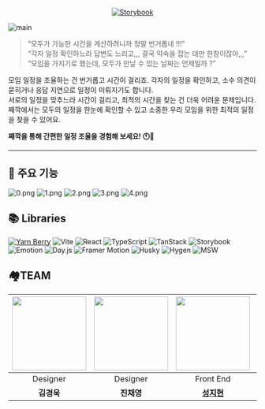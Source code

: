 <div align="center">

[![Storybook](https://img.shields.io/badge/Storybook%20-FF4785?style=flat-square&logo=storybook&logoColor=white)](https://66988c37c0f74bbb37d914e5-plywcrkdzt.chromatic.com/)

</div>

![main](https://github.com/user-attachments/assets/04f51461-561d-4e55-b68e-f9f13ab3d4bd)

> “모두가 가능한 시간을 계산하려니까 정말 번거롭네 !!!”  
> “각자 일정 확인하느라 답변도 느리고,,, 결국 약속을 잡는 데만 한참이잖아,,,”  
> “모임을 가지기로 했는데, 모두가 만날 수 있는 날짜는 언제일까 ?”

모임 일정을 조율하는 건 번거롭고 시간이 걸리죠. 각자의 일정을 확인하고, 소수 의견이 묻히거나 응답 지연으로 일정이 미뤄지기도 합니다.<br>
서로의 일정을 맞추느라 시간이 걸리고, 최적의 시간을 찾는 건 더욱 어려운 문제입니다.  
째깍에서는 모두의 일정을 한눈에 확인할 수 있고 소중한 우리 모임을 위한 최적의 일정을 찾을 수 있어요.  

**째깍을 통해 간편한 일정 조율을 경험해 보세요! 🕚💜**

---

## 🎨 주요 기능

![0.png](https://github.com/user-attachments/assets/b9c0f316-bd7e-4779-ad76-555aedc60b26)
![1.png](https://github.com/user-attachments/assets/d57d9561-0ac9-47a1-9a95-adbfa93349b7)
![2.png](https://github.com/user-attachments/assets/3fff6974-e3af-41b5-a04d-b1095262fab8)
![3.png](https://github.com/user-attachments/assets/5a521e90-85e3-4566-8cae-91aee3906c8f)
![4.png](https://github.com/user-attachments/assets/e74aedb8-920b-4370-8d95-f9dbd1bb434f)

## 📚 Libraries

[![Yarn Berry](https://img.shields.io/badge/Yarn%20Berry-v3.1.3-2C8EBB?style=flat-square&logo=yarn&logoColor=white)](https://yarnpkg.com/getting-started)
![Vite](https://img.shields.io/badge/Vite-v4.4.5-646CFF?style=flat-square&logo=Vite&logoColor=white)
![React](https://img.shields.io/badge/React-v18.2.0-61DAFB?style=flat-square&logo=React&logoColor=white)
![TypeScript](https://img.shields.io/badge/TypeScript-v5.3.3-007ACC?style=flat-square&logo=TypeScript&logoColor=white)
![TanStack](https://img.shields.io/badge/TanStack-vv3.2.0-34B700?style=flat-square&logo=TanStack&logoColor=white)
![Storybook](https://img.shields.io/badge/Storybook-v8.2.9-FF4785?style=flat-square&logo=storybook&logoColor=white)
![Emotion](https://img.shields.io/badge/Emotion-v11.10.6-EE6B1B?style=flat-square&logo=emotion&logoColor=white)
![Day.js](https://img.shields.io/badge/Day.js-v1.11.11-1E9BCF?style=flat-square&logo=dayjs&logoColor=white)
![Framer Motion](https://img.shields.io/badge/Framer%20Motion-v11.3.28-00BFFF?style=flat-square&logo=framer&logoColor=white)
![Husky](https://img.shields.io/badge/Husky-v9.0.11-6B32A8?style=flat-square&logo=husky&logoColor=white)
![Hygen](https://img.shields.io/badge/Hygen-v6.2.11-FF4088?style=flat-square&logo=hygen&logoColor=white)
![MSW](https://img.shields.io/badge/MSW-v2.3.1-FFB74D?style=flat-square&logo=mockserviceworker&logoColor=white)

## 🏘️TEAM

<div align="center">

| <img src="https://github.com/user-attachments/assets/6e695cbf-8200-432b-98c9-1568a24a2c0f" width="150"> | <img src="https://github.com/user-attachments/assets/1e28e603-dc4a-407d-ad63-353c88ce130c" width="150"> | <img src="https://github.com/user-attachments/assets/1d5c88cb-48ec-4f6c-9e99-9608c2440fa0" width="150"> | <img src="https://github.com/user-attachments/assets/feb976ff-8c0e-4605-ae8c-713f465d3be8" width="150"> | <img src="https://github.com/user-attachments/assets/0ffdc443-d267-4787-8ec1-dd23e91403e7" width="150"> | <img src="https://github.com/user-attachments/assets/3e71e989-a5ba-4292-9992-a1769f4f7cd0" width="150"> |
  |:-------------------------------------------------------------------------------------------------------:|:-------------------------------------------------------------------------------------------------------:|:-------------------------------------------------------------------------------------------------------:|:-------------------------------------------------------------------------------------------------------:|:-------------------------------------------------------------------------------------------------------:|:-------------------------------------------------------------------------------------------------------:|
|                                                Designer                                                 |                                                Designer                                                 |                                                Front End                                                |                                                Front End                                                |                                                Back End                                                 |                                                Back End                                                 |
|                                                 **김경욱**                                                 |                                                 **진채영**                                                 |                                                 [**성지현**](https://github.com/jhsung23)                                                      |                                                 [**김세빈**](https://github.com/keemsebin)                                                 |                                                 [**정승조**](https://github.com/f1v3-dev)                                                 |                                                 [**류태웅**](https://github.com/RTUnu12)                                                 |

</div>
